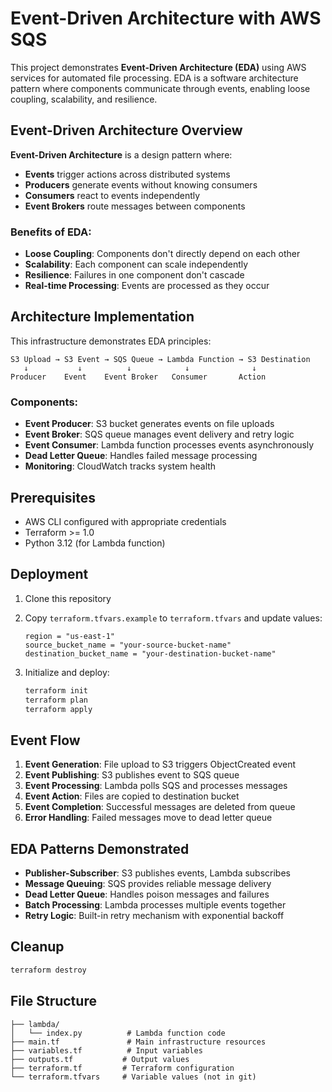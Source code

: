 # Event-Driven Architecture with AWS SQS

This project demonstrates **Event-Driven Architecture (EDA)** using AWS services for automated file processing. EDA is a software architecture pattern where components communicate through events, enabling loose coupling, scalability, and resilience.

## Event-Driven Architecture Overview

**Event-Driven Architecture** is a design pattern where:
- **Events** trigger actions across distributed systems
- **Producers** generate events without knowing consumers
- **Consumers** react to events independently
- **Event Brokers** route messages between components

### Benefits of EDA:
- **Loose Coupling**: Components don't directly depend on each other
- **Scalability**: Each component can scale independently
- **Resilience**: Failures in one component don't cascade
- **Real-time Processing**: Events are processed as they occur

## Architecture Implementation

This infrastructure demonstrates EDA principles:

```
S3 Upload → S3 Event → SQS Queue → Lambda Function → S3 Destination
   ↓           ↓          ↓            ↓              ↓
Producer    Event    Event Broker   Consumer       Action
```

### Components:
- **Event Producer**: S3 bucket generates events on file uploads
- **Event Broker**: SQS queue manages event delivery and retry logic
- **Event Consumer**: Lambda function processes events asynchronously
- **Dead Letter Queue**: Handles failed message processing
- **Monitoring**: CloudWatch tracks system health

## Prerequisites

- AWS CLI configured with appropriate credentials
- Terraform >= 1.0
- Python 3.12 (for Lambda function)

## Deployment

1. Clone this repository
2. Copy `terraform.tfvars.example` to `terraform.tfvars` and update values:
   ```hcl
   region = "us-east-1"
   source_bucket_name = "your-source-bucket-name"
   destination_bucket_name = "your-destination-bucket-name"
   ```

3. Initialize and deploy:
   ```bash
   terraform init
   terraform plan
   terraform apply
   ```

## Event Flow

1. **Event Generation**: File upload to S3 triggers ObjectCreated event
2. **Event Publishing**: S3 publishes event to SQS queue
3. **Event Processing**: Lambda polls SQS and processes messages
4. **Event Action**: Files are copied to destination bucket
5. **Event Completion**: Successful messages are deleted from queue
6. **Error Handling**: Failed messages move to dead letter queue

## EDA Patterns Demonstrated

- **Publisher-Subscriber**: S3 publishes events, Lambda subscribes
- **Message Queuing**: SQS provides reliable message delivery
- **Dead Letter Queue**: Handles poison messages and failures
- **Batch Processing**: Lambda processes multiple events together
- **Retry Logic**: Built-in retry mechanism with exponential backoff

## Cleanup

```bash
terraform destroy
```

## File Structure

```
├── lambda/
│   └── index.py          # Lambda function code
├── main.tf               # Main infrastructure resources
├── variables.tf          # Input variables
├── outputs.tf           # Output values
├── terraform.tf         # Terraform configuration
└── terraform.tfvars     # Variable values (not in git)
```
